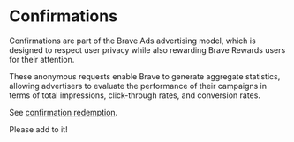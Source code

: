 # Confirmations

Confirmations are part of the Brave Ads advertising model, which is designed to respect user privacy while also rewarding Brave Rewards users for their attention.

These anonymous requests enable Brave to generate aggregate statistics, allowing advertisers to evaluate the performance of their campaigns in terms of total impressions, click-through rates, and conversion rates.

See [confirmation redemption](../utility/redeem_confirmation/README.md).

Please add to it!
